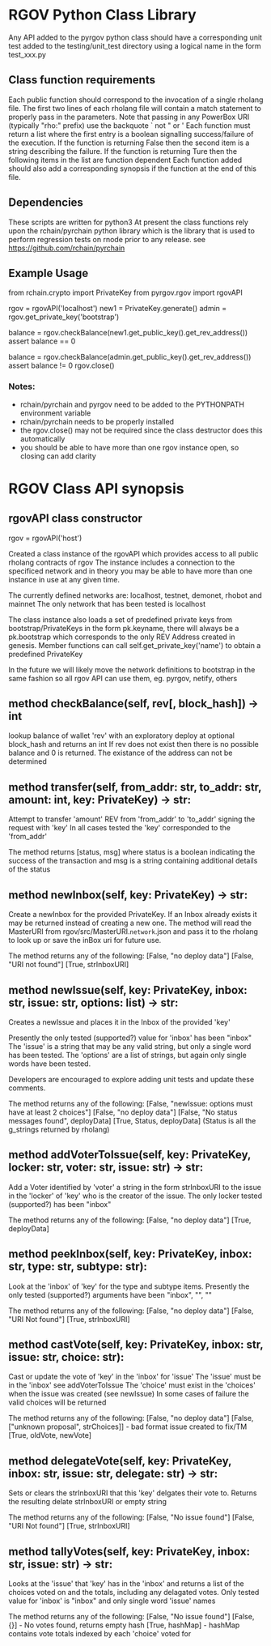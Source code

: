 # RGOV Python Class Library

Any API added to the pyrgov python class should have a corresponding unit test added to the testing/unit_test directory using a logical name in the form test_xxx.py

## Class function requirements

Each public function should correspond to the invocation of a single rholang file.
The first two lines of each rholang file will contain a match statement to properly pass in the parameters.
Note that passing in any PowerBox URI (typically "rho:" prefix) use the backquote ` not " or '
Each function must return a list where the first entry is a boolean signalling success/failure of the execution.
If the function is returning False then the second item is a string describing the failure.
If the function is returning Ture then the following items in the list are function dependent
Each function added should also add a corresponding synopsis if the function at the end of this file.

## Dependencies

These scripts are written for python3
At present the class functions rely upon the rchain/pyrchain python library which is the library that is used to perform regression tests on rnode prior to any release.
see https://github.com/rchain/pyrchain

## Example Usage

from rchain.crypto import PrivateKey
from pyrgov.rgov import rgovAPI

rgov = rgovAPI('localhost')
new1 = PrivateKey.generate()
admin = rgov.get_private_key('bootstrap')

balance = rgov.checkBalance(new1.get_public_key().get_rev_address())
assert balance == 0

balance = rgov.checkBalance(admin.get_public_key().get_rev_address())
assert balance != 0
rgov.close()

### Notes:
- rchain/pyrchain and pyrgov need to be added to the PYTHONPATH environment variable
- rchain/pyrchain needs to be properly installed
- the rgov.close() may not be required since the class destructor does this automatically
- you should be able to have more than one rgov instance open, so closing can add clarity

# RGOV Class API synopsis

## rgovAPI class constructor

rgov = rgovAPI('host')

Created a class instance of the rgovAPI which provides access to all public rholang contracts of rgov
The instance includes a connection to the specificed network and in theory you may be able to have more than one instance in use at any given time.

The currently defined networks are: localhost, testnet, demonet, rhobot and mainnet
The only network that has been tested is localhost

The class instance also loads a set of predefined private keys from bootstrap/PrivateKeys in the form pk.keyname, there will always be a pk.bootstrap which corresponds to the only REV Address created in genesis. Member functions can call self.get_private_key('name') to obtain a predefined PrivateKey

In the future we will likely move the network definitions to bootstrap in the same fashion so all rgov API can use them, eg. pyrgov, netify, others

## method checkBalance(self, rev[, block_hash]) -> int

lookup balance of wallet 'rev' with an exploratory deploy at optional block_hash and returns an int
If rev does not exist then there is no possible balance and 0 is returned.
The existance of the address can not be determined

## method transfer(self, from_addr: str, to_addr: str, amount: int, key: PrivateKey) -> str:

Attempt to transfer 'amount' REV from 'from_addr' to 'to_addr' signing the request with 'key'
In all cases tested the 'key' corresponded to the 'from_addr'

The method returns [status, msg] where
status is a boolean indicating the success of the transaction and
msg is a string containing additional details of the status

## method newInbox(self, key: PrivateKey) -> str:

Create a newInbox for the provided PrivateKey.
If an Inbox already exists it may be returned instead of creating a new one.
The method will read the MasterURI from rgov/src/MasterURI.`network`.json and pass it to the rholang to look up or save the inBox uri for future use.

The method returns any of the following:
[False, "no deploy data"]
[False, "URI not found"]
[True, strInboxURI]

## method newIssue(self, key: PrivateKey, inbox: str, issue: str, options: list) -> str:

Creates a newIssue and places it in the Inbox of the provided 'key'

Presently the only tested (supported?) value for 'inbox' has been "inbox"
The 'issue' is a string that may be any valid string, but only a single word has been tested.
The 'options' are a list of strings, but again only single words have been tested.

Developers are encouraged to explore adding unit tests and update these comments.

The method returns any of the following:
[False, "newIssue: options must have at least 2 choices"]
[False, "no deploy data"]
[False, "No status messages found", deployData]
[True, Status, deployData] (Status is all the g_strings returned by rholang)

## method addVoterToIssue(self, key: PrivateKey, locker: str, voter: str, issue: str) -> str:

Add a Voter identified by 'voter' a string in the form strInboxURI to the issue in the 'locker' of 'key' who is the creator of the issue.
The only locker tested (supported?) has been "inbox"

The method returns any of the following:
[False, "no deploy data"]
[True, deployData]

## method peekInbox(self, key: PrivateKey, inbox: str, type: str, subtype: str):

Look at the 'inbox' of 'key' for the type and subtype items.
Presently the only tested (supported?) arguments have been "inbox", "", ""

The method returns any of the following:
[False, "no deploy data"]
[False, "URI Not found"]
[True, strInboxURI]

## method castVote(self, key: PrivateKey, inbox: str, issue: str, choice: str):

Cast or update the vote of 'key' in the 'inbox' for 'issue'
The 'issue' must be in the 'inbox' see addVoterToIssue
The 'choice' must exist in the 'choices' when the issue was created (see newIssue)
In some cases of failure the valid choices will be returned

The method returns any of the following:
[False, "no deploy data"]
[False, ["unknown proposal", strChoices]] - bad format issue created to fix/TM
[True, oldVote, newVote]

## method delegateVote(self, key: PrivateKey, inbox: str, issue: str, delegate: str) -> str:

Sets or clears the strInboxURI that this 'key' delgates their vote to.
Returns the resulting delate strInboxURI or empty string

The method returns any of the following:
[False, "No issue found"]
[False, "URI Not found"]
[True, strInboxURI]

## method tallyVotes(self, key: PrivateKey, inbox: str, issue: str) -> str:

Looks at the 'issue' that 'key' has in the 'inbox' and returns a list of the choices voted on and the totals, including any delagated votes.
Only tested value for 'inbox' is "inbox" and only single word 'issue' names

The method returns any of the following:
[False, "No issue found"]
[False, {}] - No votes found, returns empty hash
[True, hashMap] - hashMap contains vote totals indexed by each 'choice' voted for
